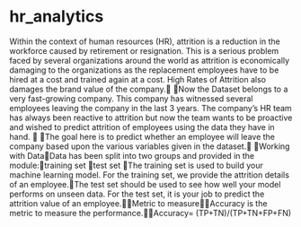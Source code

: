 # hr_analytics

Within the context of human resources (HR), attrition is a reduction in the workforce caused by retirement or resignation. This is a serious problem faced by several organizations around the world as attrition is economically damaging to the organizations as the replacement employees have to be hired at a cost and trained again at a cost. High Rates of Attrition also damages the brand value of the company. Now the Dataset belongs to a very fast-growing company. This company has witnessed several employees leaving the company in the last 3 years. The company’s HR team has always been reactive to attrition but now the team wants to be proactive and wished to predict attrition of employees using the data they have in hand.  The goal here is to predict whether an employee will leave the company based upon the various variables given in the dataset. Working with DataData has been split into two groups and provided in the module:training set test set The training set is used to build your machine learning model. For the training set, we provide the attrition details of an employee.The test set should be used to see how well your model performs on unseen data. For the test set, it is your job to predict the attrition value of an employee.Metric to measureAccuracy is the metric to measure the performance.Accuracy= (TP+TN)/(TP+TN+FP+FN)

